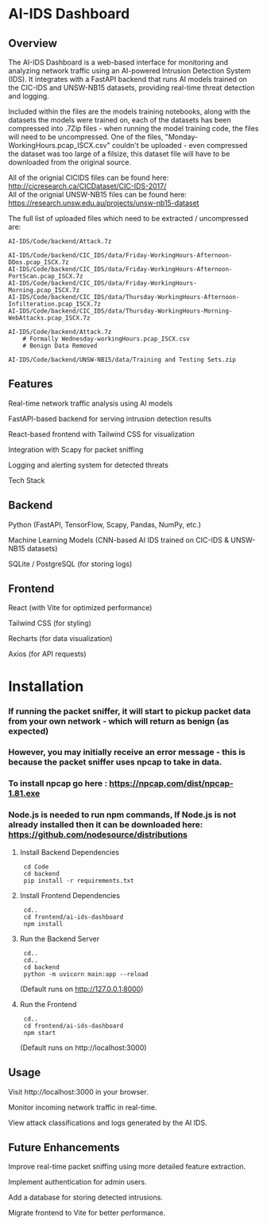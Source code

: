 # AI-IDS Dashboard

## Overview

The AI-IDS Dashboard is a web-based interface for monitoring and analyzing network traffic using an AI-powered Intrusion Detection System (IDS). It integrates with a FastAPI backend that runs AI models trained on the CIC-IDS and UNSW-NB15 datasets, providing real-time threat detection and logging.

Included within the files are the models training notebooks, along with the datasets the models were trained on, each of the datasets has been compressed into .7Zip files - when running the model training code, the files will need to be uncompressed. One of the files, "Monday-WorkingHours.pcap_ISCX.csv" couldn't be uploaded - even compressed the dataset was too large of a filsize, this dataset file will have to be downloaded from the original source. 

All of the orignial CICIDS files can be found here: http://cicresearch.ca/CICDataset/CIC-IDS-2017/ <br/>
All of the orignial UNSW-NB15 files can be found here: https://research.unsw.edu.au/projects/unsw-nb15-dataset 


The full list of uploaded files which need to be extracted / uncompressed are:

    AI-IDS/Code/backend/Attack.7z
    
    AI-IDS/Code/backend/CIC_IDS/data/Friday-WorkingHours-Afternoon-DDos.pcap_ISCX.7z
    AI-IDS/Code/backend/CIC_IDS/data/Friday-WorkingHours-Afternoon-PortScan.pcap_ISCX.7z
    AI-IDS/Code/backend/CIC_IDS/data/Friday-WorkingHours-Morning.pcap_ISCX.7z
    AI-IDS/Code/backend/CIC_IDS/data/Thursday-WorkingHours-Afternoon-Infilteration.pcap_ISCX.7z
    AI-IDS/Code/backend/CIC_IDS/data/Thursday-WorkingHours-Morning-WebAttacks.pcap_ISCX.7z 
    
    AI-IDS/Code/backend/Attack.7z
        # Formally Wednesday-workingHours.pcap_ISCX.csv
        # Benign Data Removed
    
    AI-IDS/Code/backend/UNSW-NB15/data/Training and Testing Sets.zip


## Features

  Real-time network traffic analysis using AI models
  
  FastAPI-based backend for serving intrusion detection results
  
  React-based frontend with Tailwind CSS for visualization
  
  Integration with Scapy for packet sniffing
  
  Logging and alerting system for detected threats
  
  Tech Stack


## Backend

  Python (FastAPI, TensorFlow, Scapy, Pandas, NumPy, etc.)
  
  Machine Learning Models (CNN-based AI IDS trained on CIC-IDS & UNSW-NB15 datasets)
  
  SQLite / PostgreSQL (for storing logs)


## Frontend

  React (with Vite for optimized performance)
  
  Tailwind CSS (for styling)
  
  Recharts (for data visualization)
  
  Axios (for API requests)



# Installation

### If running the packet sniffer, it will start to pickup packet data from your own network - which will return as benign (as expected)
### However, you may initially receive an error message - this is because the packet sniffer uses npcap to take in data.
### To install npcap go here : https://npcap.com/dist/npcap-1.81.exe
### Node.js is needed to run npm commands, If Node.js is not already installed then it can be downloaded here: https://github.com/nodesource/distributions

1. Install Backend Dependencies

        cd Code
        cd backend 
        pip install -r requirements.txt 

2. Install Frontend Dependencies

        cd.. 
        cd frontend/ai-ids-dashboard 
        npm install 
 
3. Run the Backend Server

        cd.. 
        cd.. 
        cd backend 
        python -m uvicorn main:app --reload 

    (Default runs on http://127.0.0.1:8000)<br/>

4. Run the Frontend

        cd..
        cd frontend/ai-ids-dashboard
        npm start

    (Default runs on http://localhost:3000)<br/>



## Usage

Visit http://localhost:3000 in your browser.

Monitor incoming network traffic in real-time.

View attack classifications and logs generated by the AI IDS.



## Future Enhancements

Improve real-time packet sniffing using more detailed feature extraction.

Implement authentication for admin users.

Add a database for storing detected intrusions.

Migrate frontend to Vite for better performance.

